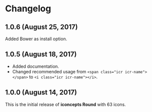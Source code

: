 # Changelog

## 1.0.6 (August 25, 2017)

Added Bower as install option.

## 1.0.5 (August 18, 2017)

* Added documentation.
* Changed recommended usage from ```<span class="icr icr-name"></span>``` to ```<i class="icr icr-name"></i>```.

## 1.0.0 (August 14, 2017)

This is the initial release of **iconcepts Round** with 63 icons.
